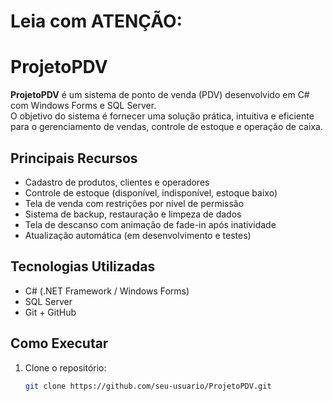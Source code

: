 # Leia com ATENÇÃO:

# ProjetoPDV

**ProjetoPDV** é um sistema de ponto de venda (PDV) desenvolvido em C# com Windows Forms e SQL Server.  
O objetivo do sistema é fornecer uma solução prática, intuitiva e eficiente para o gerenciamento de vendas, controle de estoque e operação de caixa.

## Principais Recursos

- Cadastro de produtos, clientes e operadores
- Controle de estoque (disponível, indisponível, estoque baixo)
- Tela de venda com restrições por nível de permissão
- Sistema de backup, restauração e limpeza de dados
- Tela de descanso com animação de fade-in após inatividade
- Atualização automática (em desenvolvimento e testes)

## Tecnologias Utilizadas

- C# (.NET Framework / Windows Forms)
- SQL Server
- Git + GitHub

## Como Executar

1. Clone o repositório:
   ```bash
   git clone https://github.com/seu-usuario/ProjetoPDV.git
